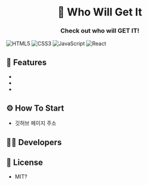 <h1 align="center">🎲 Who Will Get It</h1>
<h3 align="center">Check out who will GET IT!</h3>


![HTML5](https://img.shields.io/badge/html5-%23E34F26.svg?style=for-the-badge&logo=html5&logoColor=white)
![CSS3](https://img.shields.io/badge/css3-%231572B6.svg?style=for-the-badge&logo=css3&logoColor=white)
![JavaScript](https://img.shields.io/badge/javascript-%23323330.svg?style=for-the-badge&logo=javascript&logoColor=%23F7DF1E)
![React](https://img.shields.io/badge/react-%2320232a.svg?style=for-the-badge&logo=react&logoColor=%2361DAFB)


## 🔎 Features
- 
- 
- 
## ⚙️ How To Start
- 깃허브 페이지 주소

## 👨‍💻 Developers

## 📝 License
- MIT?